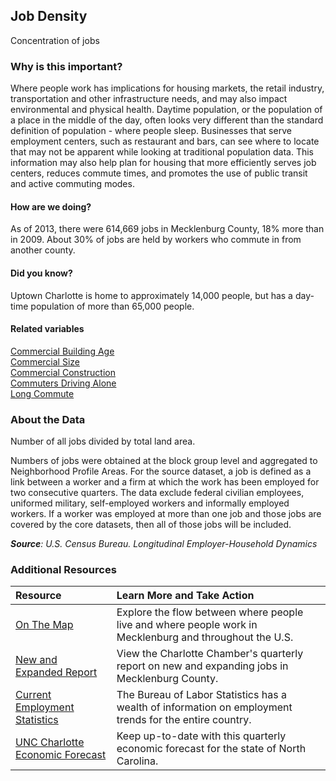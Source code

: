 ## Job Density
Concentration of jobs

### Why is this important?
Where people work has implications for housing markets, the retail industry, transportation and other infrastructure needs, and may also impact environmental and physical health. Daytime population, or the population of a place in the middle of the day, often looks very different than the standard definition of population - where people sleep. Businesses that serve employment centers, such as restaurant and bars, can see where to locate that may not be apparent while looking at traditional population data. This information may also help plan for housing that more efficiently serves job centers, reduces commute times, and promotes the use of public transit and active commuting modes. 

#### How are we doing?
As of 2013, there were 614,669 jobs in Mecklenburg County, 18% more than in 2009. About 30% of jobs are held by workers who commute in from another county. 

#### Did you know?
Uptown Charlotte is home to approximately 14,000 people, but has a day-time population of more than 65,000 people.

#### Related variables
<a href="javascript:void(0)" onclick="changeMetric('m42')">Commercial Building Age</a>  
<a href="javascript:void(0)" onclick="changeMetric('m41')">Commercial Size</a>  
<a href="javascript:void(0)" onclick="changeMetric('m19')">Commercial Construction</a>  
<a href="javascript:void(0)" onclick="changeMetric('m10')">Commuters Driving Alone</a>  
<a href="javascript:void(0)" onclick="changeMetric('m33')">Long Commute</a>  

### About the Data 
Number of all jobs divided by total land area. 

Numbers of jobs were obtained at the block group level and aggregated to Neighborhood Profile Areas. For the source dataset, a job is defined as a link between a worker and a firm at which the work has been employed for two consecutive quarters. The data exclude federal civilian employees, uniformed military, self-employed workers and informally employed workers. If a worker was employed at more than one job and those jobs are covered by the core datasets, then all of those jobs will be included. 

_**Source**: U.S. Census Bureau. Longitudinal Employer-Household Dynamics_

### Additional Resources
|Resource | Learn More and Take Action | 
|:--- | :--- |
|[On The Map](http://onthemap.ces.census.gov/)|Explore the flow between where people live and where people work in Mecklenburg and throughout the U.S.
|[New and Expanded Report](http://charlotte.global/index.php?submenu=NewExpandedBusiness&src=gendocs&ref=NewAndExpanded&category=eco_dev)|View the Charlotte Chamber's quarterly report on new and expanding jobs in Mecklenburg County.
|[Current Employment Statistics](http://www.bls.gov/ces/)| The Bureau of Labor Statistics has a wealth of information on employment trends for the entire country.
|[UNC Charlotte Economic Forecast](http://belkcollege.uncc.edu/business-community/economic-forecast)|Keep up-to-date with this quarterly economic forecast for the state of North Carolina.